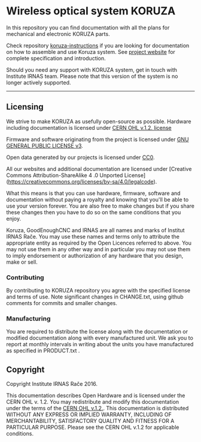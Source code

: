 Wireless optical system KORUZA
======

In this repository you can find documentation with all the plans for mechanical and electronic KORUZA parts.

Check  repository [koruza-instructions](https://github.com/IRNAS/KORUZA-instructions) if you are looking for documentation on how to assemble and use Koruza system. See [project website](http://koruza.net/) for complete specification and introduction.

Should you need any support with KORUZA system, get in touch with Institute IRNAS team. Please note that this version of the system is no longer actively supported.

---

## Licensing

We strive to make KORUZA as usefully open-source as possible.
Hardware including documentation is licensed under [CERN OHL v.1.2. license](http://www.ohwr.org/licenses/cern-ohl/v1.2)

Firmware and software originating from the project is licensed under [GNU GENERAL PUBLIC LICENSE v3](http://www.gnu.org/licenses/gpl-3.0.en.html).

Open data generated by our projects is licensed under [CC0](https://creativecommons.org/publicdomain/zero/1.0/legalcode).

All our websites and additional documentation are licensed under [Creative Commons Attribution-ShareAlike 4 .0 Unported License] (https://creativecommons.org/licenses/by-sa/4.0/legalcode).

What this means is that you can use hardware, firmware, software and documentation without paying a royalty and knowing that you'll be able to use your version forever. You are also free to make changes but if you share these changes then you have to do so on the same conditions that you enjoy.

Koruza, GoodEnoughCNC and IRNAS are all names and marks of Institut IRNAS Rače. 
You may use these names and terms only to attribute the appropriate entity as required by the Open Licences referred to above. You may not use them in any other way and in particular you may not use them to imply endorsement or authorization of any hardware that you design, make or sell.


### Contributing
By contributing to KORUZA repository you agree with the specified license and terms of use. Note significant changes in CHANGE.txt, using github comments for commits and smaller changes. 

### Manufacturing
You are required to distribute the license along with the documentation or modified documentation along with every manufactured unit. We ask you to report at monthly intervals in writing about the units you have manufactured as specified in PRODUCT.txt .

## Copyright

Copyright Institute IRNAS Rače 2016. 

This documentation describes Open Hardware and is licensed under the CERN OHL v. 1.2.
You may redistribute and modify this documentation under the terms of the [CERN OHL v.1.2.](http://ohwr.org/cernohl). This documentation is distributed WITHOUT ANY EXPRESS OR IMPLIED  WARRANTY, INCLUDING OF MERCHANTABILITY, SATISFACTORY QUALITY AND FITNESS FOR A PARTICULAR PURPOSE. Please see the CERN  OHL  v.1.2 for applicable conditions.

